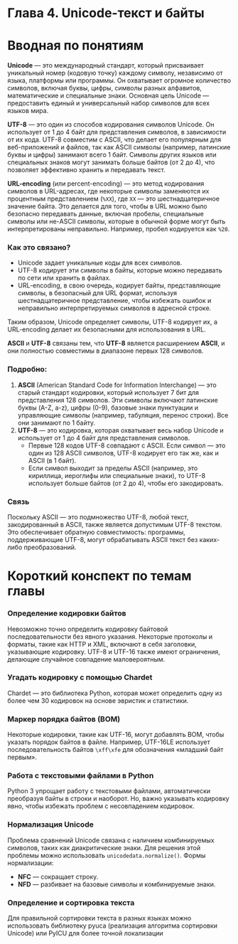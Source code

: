 # Глава 4. Unicode-текст и байты

# Вводная по понятиям

**Unicode** — это международный стандарт, который присваивает уникальный номер (кодовую точку) каждому символу, независимо от языка, платформы или программы. Он охватывает огромное количество символов, включая буквы, цифры, символы разных алфавитов, математические и специальные знаки. Основная цель Unicode — предоставить единый и универсальный набор символов для всех языков мира.

**UTF-8** — это один из способов кодирования символов Unicode. Он использует от 1 до 4 байт для представления символов, в зависимости от их кода. UTF-8 совместим с ASCII, что делает его популярным для веб-приложений и файлов, так как ASCII символы (например, латинские буквы и цифры) занимают всего 1 байт. Символы других языков или специальных знаков могут занимать больше байтов (от 2 до 4), что позволяет эффективно хранить и передавать текст.

**URL-encoding** (или percent-encoding) — это метод кодирования символов в URL-адресах, где некоторые символы заменяются их процентным представлением (`%XX`), где `XX` — это шестнадцатеричное значение байта. Это делается для того, чтобы в URL можно было безопасно передавать данные, включая пробелы, специальные символы или не-ASCII символы, которые в обычной форме могут быть интерпретированы неправильно. Например, пробел кодируется как `%20`.

### Как это связано?

- Unicode задает уникальные коды для всех символов.
- UTF-8 кодирует эти символы в байты, которые можно передавать по сети или хранить в файлах.
- URL-encoding, в свою очередь, кодирует байты, представляющие символы, в безопасный для URL формат, используя шестнадцатеричное представление, чтобы избежать ошибок и неправильно интерпретируемых символов в адресной строке.

Таким образом, Unicode определяет символы, UTF-8 кодирует их, а URL-encoding делает их безопасными для использования в URL.

**ASCII** и **UTF-8** связаны тем, что **UTF-8** является расширением **ASCII**, и они полностью совместимы в диапазоне первых 128 символов.

### Подробно:

1. **ASCII** (American Standard Code for Information Interchange) — это старый стандарт кодировки, который использует 7 бит для представления 128 символов. Эти символы включают латинские буквы (A-Z, a-z), цифры (0-9), базовые знаки пунктуации и управляющие символы (например, табуляция, перенос строки). Все они занимают по 1 байту.
2. **UTF-8** — это кодировка, которая охватывает весь набор Unicode и использует от 1 до 4 байт для представления символов.
    - Первые 128 кодов UTF-8 совпадают с ASCII. Если символ — это один из 128 ASCII символов, UTF-8 кодирует его так же, как и ASCII (в 1 байт).
    - Если символ выходит за пределы ASCII (например, это кириллица, иероглифы или специальные знаки), то UTF-8 использует больше байтов (от 2 до 4), чтобы его закодировать.

### Связь

Поскольку ASCII — это подмножество UTF-8, любой текст, закодированный в ASCII, также является допустимым UTF-8 текстом. Это обеспечивает обратную совместимость: программы, поддерживающие UTF-8, могут обрабатывать ASCII текст без каких-либо преобразований.

# Короткий конспект по темам главы

### Определение кодировки байтов

Невозможно точно определить кодировку байтовой последовательности без явного указания. Некоторые протоколы и форматы, такие как HTTP и XML, включают в себя заголовки, указывающие кодировку. UTF-8 и UTF-16 также имеют ограничения, делающие случайное совпадение маловероятным.

### Угадать кодировку с помощью Chardet

Chardet — это библиотека Python, которая может определить одну из более чем 30 кодировок на основе эвристик и статистики.

### Маркер порядка байтов (BOM)

Некоторые кодировки, такие как UTF-16, могут добавлять BOM, чтобы указать порядок байтов в файле. Например, UTF-16LE использует последовательность байтов `\xff\xfe` для обозначения «младший байт первым».

### Работа с текстовыми файлами в Python

Python 3 упрощает работу с текстовыми файлами, автоматически преобразуя байты в строки и наоборот. Но, важно указывать кодировку явно, чтобы избежать проблем с несовпадением кодировок.

### Нормализация Unicode

Проблема сравнений Unicode связана с наличием комбинируемых символов, таких как диакритические знаки. Для решения этой проблемы можно использовать `unicodedata.normalize()`. Формы нормализации:

- **NFC** — сокращает строку.
- **NFD** — разбивает на базовые символы и комбинируемые знаки.

### Определение и сортировка текста

Для правильной сортировки текста в разных языках можно использовать библиотеку pyuca (реализация алгоритма сортировки Unicode) или PyICU для более точной локализации